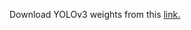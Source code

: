 Download YOLOv3 weights from this [link.](https://github.com/matterport/Mask_RCNN/releases/download/v2.0/mask_rcnn_coco.h5)
